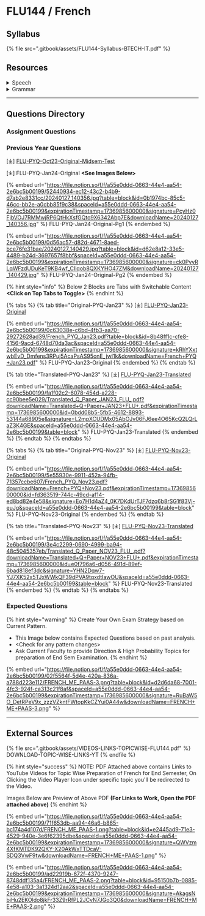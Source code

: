 # FLU144 / French

## Syllabus

{% file src=".gitbook/assets/FLU144-Syllabus-BTECH-IT.pdf" %}

## Resources

<details>

<summary>Speech</summary>

\[⤓] [Unit1](https://view.officeapps.live.com/op/view.aspx?src=https%3A%2F%2Ffile.notion.so%2Ff%2Ff%2Fa55e0ddd-0663-44e4-aa54-2e6bc5b00199%2F45276c0c-169c-4e03-b3cb-fe8e2f208d03%2FUnit-_1_-_Bonjour_a_va__Salut_!_Je_mappelle_Agns.pptx%3Ftable%3Dblock%26id%3D87710e2d-e8be-41d0-a79a-da9a936d1bdf%26spaceId%3Da55e0ddd-0663-44e4-aa54-2e6bc5b00199%26expirationTimestamp%3D1736985600000%26signature%3DNHDyZmanc1C7XDL2LKdyDwSwp9LqV-KaZaV-MBDK9Lw%26downloadName%3DUnit%25C3%25A9-%2B1%2B-%2BBonjour%252C%2B%25C3%25A7a%2Bva%2B%2BSalut%2B%2521%2BJe%2Bm%25E2%2580%2599appelle%2BAgn%25C3%25A8s.pptx\&wdOrigin=BROWSELINK)

\[⤓] [Unit2](https://file.notion.so/f/f/a55e0ddd-0663-44e4-aa54-2e6bc5b00199/2903b132-f6cc-4cce-93d8-377e54c0bb89/Unit-2-FLU144.pdf?table=block\&id=17c52f7c-de88-8002-a9a1-ebff716944d6\&spaceId=a55e0ddd-0663-44e4-aa54-2e6bc5b00199\&expirationTimestamp=1736985600000\&signature=EKYXlxR3uLRiLYWdCrOerBBaZzS5QT2dPAnfxbmO_j0\&downloadName=Unit-2-FLU144.pdf)

\[⤓] [Unit3](https://file.notion.so/f/f/a55e0ddd-0663-44e4-aa54-2e6bc5b00199/1f852f82-a649-4b22-8e2e-25e39993dd0e/Unit-3-FLU144.pdf?table=block\&id=17c52f7c-de88-80e4-83e5-d9c1ffe5490f\&spaceId=a55e0ddd-0663-44e4-aa54-2e6bc5b00199\&expirationTimestamp=1736985600000\&signature=pMuAkH9bgMgrSe2rTO2spmpC-eV_dpOIZu26h2gl4YQ\&downloadName=Unit-3-FLU144.pdf)

\[ ▶︎ ] [Intro (Yourself / Someone Else)](https://youtu.be/n9yclXqP5Nc?si=1iI6DqSUJWf2NBVn)

\[ ▶︎ ] [Greetings (Say Hello)](https://youtu.be/GUrSnmx-9zg?si=vGPuP59GeYDFUvsW)

\[ ▶︎ ] [Counting (Numbers upto 1000](https://youtu.be/G6bgXhz5WY8?si=yRehbqrtsavQPVxu))

\[ ▶︎ ] [Professions (Jobs)](https://youtu.be/rDr0jcwBfqY?si=92gZITkVtS7sMA5G)

\[ ▶︎ ] [Days of Week](https://youtu.be/rim94Xp2XQ4?si=QGeBDnWlJwhhyxYq)

\[ ▶︎ ] [Months of Year](https://youtu.be/vXcXPP_KYoA?si=EptNr9V7WZoi0iWU)

\[ ▶︎ ] [Appearance (Physical](https://youtu.be/8iyla80YRFY?si=Xk7M2OZqwNnrmJLb))

\[ ▶︎ ] [Traits (Character)](https://youtu.be/PTcjF_TrFLM?si=0PgcYKxXRyjt-mp0)

\[ ▶︎ ] [Nationalities (Countries/Languages)](https://youtu.be/pbcwY7btwZU?si=g26qVzzavc4nhDQp)

</details>

<details>

<summary>Grammar</summary>

\[ ▶︎ ] [Nouns (Masculine/Feminine)](https://youtu.be/_uhFV3lD_wg?si=g5ZSVlTimAbQFBaG)

\[ ▶︎ ] [Article (Definite)](https://youtu.be/OCs_5X5c0YA?si=zYGY6yFOA1vB-GJs)

\[ ▶︎ ] [Article (Indefinite)](https://youtu.be/DSiG8mYiwkI?si=ll7xLGXgpsX0Mcrk)

\[ ▶︎ ] [Article (Contracted)](https://app.gitbook.com/s/wyr7XkhiJoMd59jgwesC/)

\[ ▶︎ ] [Subject Pronouns (Singular/Plural)](https://youtu.be/nyfRpRnyXmw?si=K_JevM6lfeBf4-fW)

\[ ▶︎ ] [Pronouns - Tonic](https://youtu.be/11KUkGmjZ30?si=g7HO7GectDEVESw8)

\[ ▶︎ ] [Verbs (1/2/3 Groups)](https://youtu.be/tuLSsfQ5GOQ?si=f9X_19mrl-i--4WF)

\[ ▶︎ ] [Verbs (1st Group in Present)](https://youtu.be/j3gqgpxxtqI?si=bzxBpddtFzGf8LVQ)

\[ ▶︎ ] [Adjectives](https://youtu.be/1-5OlGCqNbg?si=1qLdSuAht4gBRt6X)

\[ ▶︎ ] [Possessive Adjectives](https://youtu.be/ycPEbzPHkow?si=jFSsmVTjU2Bj3VIk)

\[ ▶︎ ] [Adverbs ](https://youtu.be/nvh4c6dVt5E?si=t7nXj9xEgWY366Ly)

\[ ▶︎ ] [Asking Questions](https://youtu.be/dozFkBHeRyY?si=Sy0jnkI0KfZqZBA_)

\[ ▶︎ ] [Prepositions (of place)](https://youtu.be/iEyvIzPKuIY?si=3Yw3wOgfI58LV8k0)

\[ ▶︎ ] [There is (Il Ya)](https://youtu.be/nJhG9eFlD8o?si=4ZwbQqDujwz4kVqJ)

</details>

***

## Questions Directory

### Assignment Questions

### Previous Year Questions

\[⤓] [FLU-PYQ-Oct23-Original-Midsem-Test](https://file.notion.so/f/f/a55e0ddd-0663-44e4-aa54-2e6bc5b00199/832e058d-d8e7-4d1e-91bc-5d1292a39ca6/French_Midsem-1_Test.pdf?table=block\&id=1a66ac1c-f84f-4567-afcb-82abf35bf71e\&spaceId=a55e0ddd-0663-44e4-aa54-2e6bc5b00199\&expirationTimestamp=1736985600000\&signature=M8r7G-PCHfuQ_5vCxaXcHB3icMIsPkn9c8CGBbRmDaY\&downloadName=French_Midsem-1+Test.pdf)

\[⤓] FLU-PYQ-Jan24-Original **\<See Images Below>**

{% embed url="https://file.notion.so/f/f/a55e0ddd-0663-44e4-aa54-2e6bc5b00199/52440934-ec12-43c2-b4b9-d7ab2e8331cc/20240127_140356.jpg?table=block&id=0b1974bc-85c5-46cc-bb2e-a0cbb85f9c38&spaceId=a55e0ddd-0663-44e4-aa54-2e6bc5b00199&expirationTimestamp=1736985600000&signature=PcyHz0FjbVOJ7RMMwjRP6QtHkXsfGQto9X6342Abp7E&downloadName=20240127_140356.jpg" %}
FLU-PYQ-Jan24-Original-Pg1
{% endembed %}

{% embed url="https://file.notion.so/f/f/a55e0ddd-0663-44e4-aa54-2e6bc5b00199/0d56ac57-d82d-4671-8aed-bce76fe31bae/20240127_140429.jpg?table=block&id=d62e8a12-33e5-4489-b24d-3697657f8bbf&spaceId=a55e0ddd-0663-44e4-aa54-2e6bc5b00199&expirationTimestamp=1736985600000&signature=ck0PyyRLqWFzdUDuKeT9KB4wf_CIlqob8QXKYHO47ZM&downloadName=20240127_140429.jpg" %}
FLU-PYQ-Jan24-Original-Pg2
{% endembed %}

{% hint style="info" %}
Below 2 Blocks are Tabs with Switchable Content **\<Click on Top Tabs to Toggle>**
{% endhint %}

{% tabs %}
{% tab title="Original-PYQ-Jan23" %}
\[⤓] [FLU-PYQ-Jan23-Original](https://file.notion.so/f/f/a55e0ddd-0663-44e4-aa54-2e6bc5b00199/0c63038e-c6bd-4fb3-aa70-29272628ad39/French_PYQ_Jan23.pdf?table=block\&id=8b48ff1c-cfe8-4156-9acd-6748d70da3ac\&spaceId=a55e0ddd-0663-44e4-aa54-2e6bc5b00199\&expirationTimestamp=1736985600000\&signature=kRhYXxtwbEvD_Dmfens3RPuj5AcaPsAS95onE_jwI1k\&downloadName=French+PYQ+Jan23.pdf)

{% embed url="https://file.notion.so/f/f/a55e0ddd-0663-44e4-aa54-2e6bc5b00199/0c63038e-c6bd-4fb3-aa70-29272628ad39/French_PYQ_Jan23.pdf?table=block&id=8b48ff1c-cfe8-4156-9acd-6748d70da3ac&spaceId=a55e0ddd-0663-44e4-aa54-2e6bc5b00199&expirationTimestamp=1736985600000&signature=kRhYXxtwbEvD_Dmfens3RPuj5AcaPsAS95onE_jwI1k&downloadName=French+PYQ+Jan23.pdf" %}
FLU-PYQ-Jan23-Original
{% endembed %}
{% endtab %}

{% tab title="Translated-PYQ-Jan23" %}
\[⤓] [FLU-PYQ-Jan23-Translated](https://file.notion.so/f/f/a55e0ddd-0663-44e4-aa54-2e6bc5b00199/fa1f02c2-6078-454d-a228-cc90bee5e029/Translated_Q_Paper_JAN23_FLU_.pdf?table=block\&id=0bdd08b5-5fb5-4612-8893-53144a68905e\&spaceId=a55e0ddd-0663-44e4-aa54-2e6bc5b00199\&expirationTimestamp=1736985600000\&signature=L2mpXCUDMx05AbOJv06FJ6ee4O65KcQ2LQrLaZ3K4GE\&downloadName=Translated+Q+Paper+JAN23+FLU+.pdf)

{% embed url="https://file.notion.so/f/f/a55e0ddd-0663-44e4-aa54-2e6bc5b00199/fa1f02c2-6078-454d-a228-cc90bee5e029/Translated_Q_Paper_JAN23_FLU_.pdf?downloadName=Translated+Q+Paper+JAN23+FLU+.pdf&expirationTimestamp=1736985600000&id=0bdd08b5-5fb5-4612-8893-53144a68905e&signature=L2mpXCUDMx05AbOJv06FJ6ee4O65KcQ2LQrLaZ3K4GE&spaceId=a55e0ddd-0663-44e4-aa54-2e6bc5b00199&table=block" %}
FLU-PYQ-Jan23-Translated
{% endembed %}
{% endtab %}
{% endtabs %}

{% tabs %}
{% tab title="Original-PYQ-Nov23" %}
\[⤓] [FLU-PYQ-Nov23-Original](https://file.notion.so/f/f/a55e0ddd-0663-44e4-aa54-2e6bc5b00199/5e55930e-9911-452a-94fb-71357ccbe607/French_PYQ_Nov23.pdf?table=block\&id=fd363519-744c-49cd-af14-ed8bd82e4e58\&spaceId=a55e0ddd-0663-44e4-aa54-2e6bc5b00199\&expirationTimestamp=1736985600000\&signature=Eo7H1d4aZ4_0K7DKdUrTJF7dzq6b8rSG1f83Vj-euJg\&downloadName=French+PYQ+Nov23.pdf)

{% embed url="https://file.notion.so/f/f/a55e0ddd-0663-44e4-aa54-2e6bc5b00199/5e55930e-9911-452a-94fb-71357ccbe607/French_PYQ_Nov23.pdf?downloadName=French+PYQ+Nov23.pdf&expirationTimestamp=1736985600000&id=fd363519-744c-49cd-af14-ed8bd82e4e58&signature=Eo7H1d4aZ4_0K7DKdUrTJF7dzq6b8rSG1f83Vj-euJg&spaceId=a55e0ddd-0663-44e4-aa54-2e6bc5b00199&table=block" %}
FLU-PYQ-Nov23-Original
{% endembed %}
{% endtab %}

{% tab title="Translated-PYQ-Nov23" %}
\[⤓] [FLU-PYQ-Nov23-Translated](https://file.notion.so/f/f/a55e0ddd-0663-44e4-aa54-2e6bc5b00199/3e4c2299-0690-4999-ba94-48c5045357eb/Translated_Q_Paper_NOV23_FLU_.pdf?table=block\&id=e0f796a6-d056-491d-89ef-6bad818ef3dc\&spaceId=a55e0ddd-0663-44e4-aa54-2e6bc5b00199\&expirationTimestamp=1736985600000\&signature=YHN2Dqw7-YJ7XK52x5TJxWWkQF39dPVA9tqxdtIawOU\&downloadName=Translated+Q+Paper+NOV23+FLU+.pdf)

{% embed url="https://file.notion.so/f/f/a55e0ddd-0663-44e4-aa54-2e6bc5b00199/3e4c2299-0690-4999-ba94-48c5045357eb/Translated_Q_Paper_NOV23_FLU_.pdf?downloadName=Translated+Q+Paper+NOV23+FLU+.pdf&expirationTimestamp=1736985600000&id=e0f796a6-d056-491d-89ef-6bad818ef3dc&signature=YHN2Dqw7-YJ7XK52x5TJxWWkQF39dPVA9tqxdtIawOU&spaceId=a55e0ddd-0663-44e4-aa54-2e6bc5b00199&table=block" %}
FLU-PYQ-Nov23-Translated
{% endembed %}
{% endtab %}
{% endtabs %}

### Expected Questions

{% hint style="warning" %}
Create Your Own Exam Strategy based on Current Pattern.&#x20;

* This Image below contains Expected Questions based on past analysis.&#x20;
* \<Check for any pattern changes>&#x20;
* Ask Current Faculty to provide Direction & High Probability Topics for preparation of End Sem Examination.
{% endhint %}

{% embed url="https://file.notion.so/f/f/a55e0ddd-0663-44e4-aa54-2e6bc5b00199/02f5564f-5d4e-420a-836a-a788d223e112/FRENCH_ME_PAAS-3.png?table=block&id=d2d6da68-7001-4fc3-924f-ca313c21f8af&spaceId=a55e0ddd-0663-44e4-aa54-2e6bc5b00199&expirationTimestamp=1736985600000&signature=RuBaW5O_DetRPeV9x_zzzVZkntFWtopKkCZYui0A44w&downloadName=FRENCH+ME+PAAS-3.png" %}

***

## External Sources

{% file src=".gitbook/assets/VIDEOS-LINKS-TOPICWISE-FLU144.pdf" %}
DOWNLOAD-TOPIC-WISE-LINKS-YT
{% endfile %}

{% hint style="success" %}
NOTE: PDF Attached above contains Links to YouTube Videos for Topic Wise Preparation of French for End Semester, On Clicking the Video Player Icon under specific topic you'll be redirected to the Video.

Images Below are Preview of Above PDF **(For Links to Work, Open the PDF attached above)**
{% endhint %}

{% embed url="https://file.notion.so/f/f/a55e0ddd-0663-44e4-aa54-2e6bc5b00199/71f653db-aa94-46a6-b865-bc174a4d107d/FRENCH_ME_PAAS-1.png?table=block&id=e2445ad9-71e3-4529-940e-3e6f62395dbe&spaceId=a55e0ddd-0663-44e4-aa54-2e6bc5b00199&expirationTimestamp=1736985600000&signature=QWVzm4XfKMTDK92QKY-X20AkWxTTDcaV-SDQ3VwF9tw&downloadName=FRENCH+ME+PAAS-1.png" %}

{% embed url="https://file.notion.so/f/f/a55e0ddd-0663-44e4-aa54-2e6bc5b00199/ad22919b-672f-4370-9247-8748ddf135a4/FRENCH_ME_PAAS-2.png?table=block&id=95150b7b-0885-4e58-a103-3a1324d12aa2&spaceId=a55e0ddd-0663-44e4-aa54-2e6bc5b00199&expirationTimestamp=1736985600000&signature=AkagsNbjHu2EKOldo8jkFr33Z9rRfPL2JCvN7JGo3Q0&downloadName=FRENCH+ME+PAAS-2.png" %}
